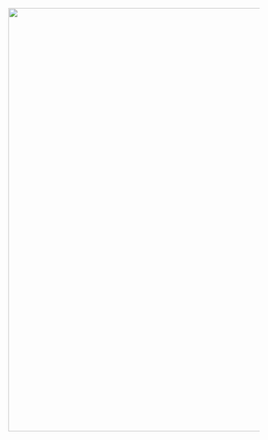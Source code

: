 <p align="center">
<img src="https://github.com/MahmudulAlam/Unified-Gesture-and-Fingertip-Detection/assets/37298971/a71b6ee7-16f2-45aa-8c12-2528f461c62a" width="850">
</p>
